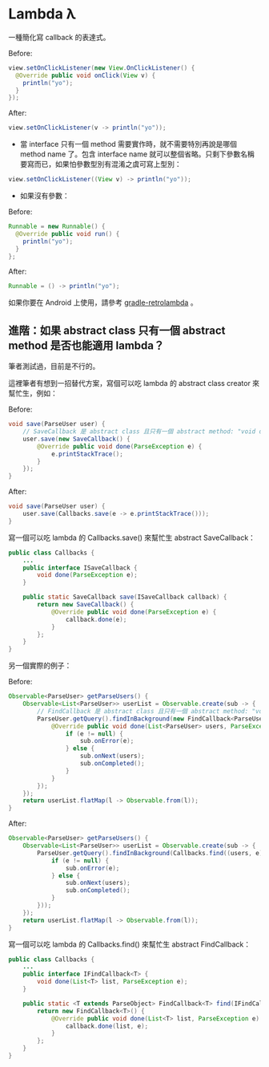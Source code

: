# Lambda &lambda;

一種簡化寫 callback 的表達式。

Before:

```java
view.setOnClickListener(new View.OnClickListener() {
  @Override public void onClick(View v) {
    println("yo");
  }
});
```

After:

```java
view.setOnClickListener(v -> println("yo"));
```

* 當 interface 只有一個 method 需要實作時，就不需要特別再說是哪個 method name 了。包含 interface name 就可以整個省略。只剩下參數名稱要寫而已，如果怕參數型別有混淆之虞可寫上型別：

```java
view.setOnClickListener((View v) -> println("yo"));
```

* 如果沒有參數：

Before:

```java
Runnable = new Runnable() {
  @Override public void run() {
    println("yo");
  }
};
```

After:

```java
Runnable = () -> println("yo");
```

如果你要在 Android 上使用，請參考 [gradle-retrolambda](https://github.com/evant/gradle-retrolambda) 。


## 進階：如果 abstract class 只有一個 abstract method 是否也能適用 lambda？

筆者測試過，目前是不行的。

這裡筆者有想到一招替代方案，寫個可以吃 lambda 的 abstract class creator 來幫忙生，例如：

Before:

```java
void save(ParseUser user) {
    // SaveCallback 是 abstract class 且只有一個 abstract method: "void done(ParseException e);"
    user.save(new SaveCallback() {
        @Override public void done(ParseException e) {
            e.printStackTrace();
        }
    });
}
```

After:

```java
void save(ParseUser user) {
    user.save(Callbacks.save(e -> e.printStackTrace()));
}
```

寫一個可以吃 lambda 的 Callbacks.save() 來幫忙生 abstract SaveCallback：

```java
public class Callbacks {
    ...
    public interface ISaveCallback {
        void done(ParseException e);
    }

    public static SaveCallback save(ISaveCallback callback) {
        return new SaveCallback() {
            @Override public void done(ParseException e) {
                callback.done(e);
            }
        };
    }
}
```

另一個實際的例子：

Before:

```java
Observable<ParseUser> getParseUsers() {
    Observable<List<ParseUser>> userList = Observable.create(sub -> {
        // FindCallback 是 abstract class 且只有一個 abstract method: "void done(List<T> users, e);"
        ParseUser.getQuery().findInBackground(new FindCallback<ParseUser>() {
            @Override public void done(List<ParseUser> users, ParseException e) {
                if (e != null) {
                    sub.onError(e);
                } else {
                    sub.onNext(users);
                    sub.onCompleted();
                }
            }
        });
    });
    return userList.flatMap(l -> Observable.from(l));
}
```

After:

```java
Observable<ParseUser> getParseUsers() {
    Observable<List<ParseUser>> userList = Observable.create(sub -> {
        ParseUser.getQuery().findInBackground(Callbacks.find((users, e) -> {
            if (e != null) {
                sub.onError(e);
            } else {
                sub.onNext(users);
                sub.onCompleted();
            }
        }));
    });
    return userList.flatMap(l -> Observable.from(l));
}
```

寫一個可以吃 lambda 的 Callbacks.find() 來幫忙生 abstract FindCallback：

```java
public class Callbacks {
    ...
    public interface IFindCallback<T> {
        void done(List<T> list, ParseException e);
    }

    public static <T extends ParseObject> FindCallback<T> find(IFindCallback<T> callback) {
        return new FindCallback<T>() {
            @Override public void done(List<T> list, ParseException e) {
                callback.done(list, e);
            }
        };
    }
}
```